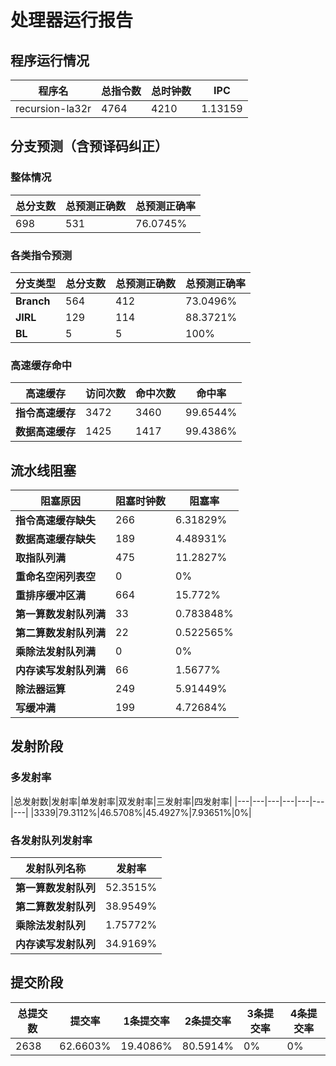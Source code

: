 # 处理器运行报告
## 程序运行情况
|程序名|总指令数|总时钟数|IPC|
|---|---|---|---|
|recursion-la32r|4764|4210|1.13159|

## 分支预测（含预译码纠正）
### 整体情况
|总分支数|总预测正确数|总预测正确率|
|---|---|---|
|698|531|76.0745%|

### 各类指令预测
|分支类型|总分支数|总预测正确数|总预测正确率|
|---|---|---|---|
|**Branch**| 564 | 412 | 73.0496%|
|**JIRL**| 129 | 114 | 88.3721%|
|**BL**| 5 | 5 | 100%|

### 高速缓存命中
|高速缓存|访问次数|命中次数|命中率|
|---|---|---|---|
|**指令高速缓存**| 3472 | 3460 | 99.6544%|
|**数据高速缓存**| 1425 | 1417 | 99.4386%|
## 流水线阻塞
|阻塞原因|阻塞时钟数|阻塞率|
|---|---|---|
|**指令高速缓存缺失**| 266 | 6.31829%|
|**数据高速缓存缺失**| 189 | 4.48931%|
|**取指队列满**| 475 | 11.2827%|
|**重命名空闲列表空**|0 | 0%|
|**重排序缓冲区满**|664 | 15.772%|
|**第一算数发射队列满**|33 | 0.783848%|
|**第二算数发射队列满**|22 | 0.522565%|
|**乘除法发射队列满**|0 | 0%|
|**内存读写发射队列满**|66 | 1.5677%|
|**除法器运算**|249 | 5.91449%|
|**写缓冲满**|199 | 4.72684%|

## 发射阶段
### 多发射率
|总发射数|发射率|单发射率|双发射率|三发射率|四发射率|
|---|---|---|---|---|---|---|
|3339|79.3112%|46.5708%|45.4927%|7.93651%|0%|

### 各发射队列发射率
|发射队列名称|发射率|
|---|---|
|**第一算数发射队列**|52.3515%|
|**第二算数发射队列**|38.9549%|
|**乘除法发射队列**|1.75772%|
|**内存读写发射队列**|34.9169%|

## 提交阶段
|总提交数|提交率|1条提交率|2条提交率|3条提交率|4条提交率|
|---|---|---|---|---|---|
|2638|62.6603%|19.4086%|80.5914%|0%|0%|
